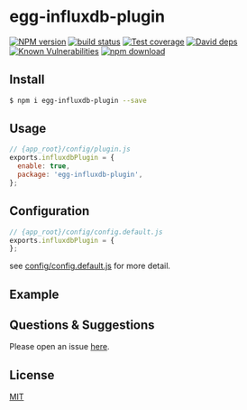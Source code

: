 # egg-influxdb-plugin

[![NPM version][npm-image]][npm-url]
[![build status][travis-image]][travis-url]
[![Test coverage][codecov-image]][codecov-url]
[![David deps][david-image]][david-url]
[![Known Vulnerabilities][snyk-image]][snyk-url]
[![npm download][download-image]][download-url]

[npm-image]: https://img.shields.io/npm/v/egg-influxdb-plugin.svg?style=flat-square
[npm-url]: https://npmjs.org/package/egg-influxdb-plugin
[travis-image]: https://img.shields.io/travis/eggjs/egg-influxdb-plugin.svg?style=flat-square
[travis-url]: https://travis-ci.org/eggjs/egg-influxdb-plugin
[codecov-image]: https://img.shields.io/codecov/c/github/eggjs/egg-influxdb-plugin.svg?style=flat-square
[codecov-url]: https://codecov.io/github/eggjs/egg-influxdb-plugin?branch=master
[david-image]: https://img.shields.io/david/eggjs/egg-influxdb-plugin.svg?style=flat-square
[david-url]: https://david-dm.org/eggjs/egg-influxdb-plugin
[snyk-image]: https://snyk.io/test/npm/egg-influxdb-plugin/badge.svg?style=flat-square
[snyk-url]: https://snyk.io/test/npm/egg-influxdb-plugin
[download-image]: https://img.shields.io/npm/dm/egg-influxdb-plugin.svg?style=flat-square
[download-url]: https://npmjs.org/package/egg-influxdb-plugin

<!--
Description here.
-->

## Install

```bash
$ npm i egg-influxdb-plugin --save
```

## Usage

```js
// {app_root}/config/plugin.js
exports.influxdbPlugin = {
  enable: true,
  package: 'egg-influxdb-plugin',
};
```

## Configuration

```js
// {app_root}/config/config.default.js
exports.influxdbPlugin = {
};
```

see [config/config.default.js](config/config.default.js) for more detail.

## Example

<!-- example here -->

## Questions & Suggestions

Please open an issue [here](https://github.com/eggjs/egg/issues).

## License

[MIT](LICENSE)
